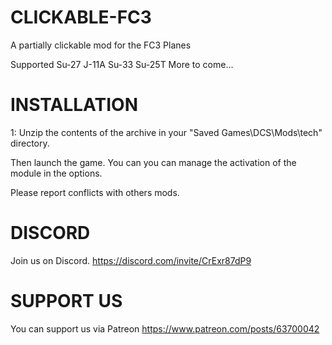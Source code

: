 # CLICKABLE-FC3
 A partially clickable mod for the FC3 Planes

 Supported
 Su-27
 J-11A
 Su-33
 Su-25T
 More to come...

 # INSTALLATION 

1: Unzip the contents of the archive in your "Saved Games\DCS\Mods\tech\" directory.


Then launch the game.
You can you can manage the activation of the module in the options.

Please report conflicts with others mods.

 
 # DISCORD
Join us on Discord. 
https://discord.com/invite/CrExr87dP9

# SUPPORT US
You can support us via Patreon 
https://www.patreon.com/posts/63700042


